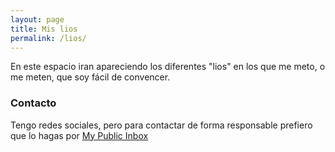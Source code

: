 ```yaml
---
layout: page
title: Mis lios
permalink: /lios/
---
```


En este espacio iran apareciendo los diferentes "lios" en los que me meto, o me meten, que soy fácil de convencer.

### Contacto
Tengo redes sociales, pero para contactar de forma responsable prefiero que lo hagas por [My Public Inbox](https://mypublicinbox.com/SantiRey)
